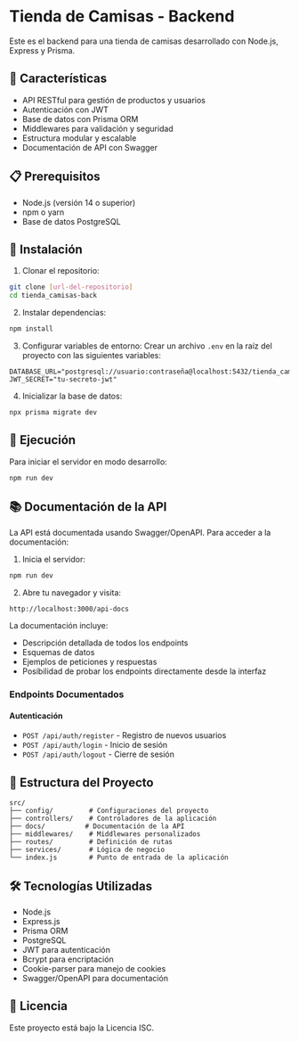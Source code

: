 # Tienda de Camisas - Backend

Este es el backend para una tienda de camisas desarrollado con Node.js, Express y Prisma.

## 🚀 Características

- API RESTful para gestión de productos y usuarios
- Autenticación con JWT
- Base de datos con Prisma ORM
- Middlewares para validación y seguridad
- Estructura modular y escalable
- Documentación de API con Swagger

## 📋 Prerequisitos

- Node.js (versión 14 o superior)
- npm o yarn
- Base de datos PostgreSQL

## 🔧 Instalación

1. Clonar el repositorio:
```bash
git clone [url-del-repositorio]
cd tienda_camisas-back
```

2. Instalar dependencias:
```bash
npm install
```

3. Configurar variables de entorno:
Crear un archivo `.env` en la raíz del proyecto con las siguientes variables:
```
DATABASE_URL="postgresql://usuario:contraseña@localhost:5432/tienda_camisas"
JWT_SECRET="tu-secreto-jwt"
```

4. Inicializar la base de datos:
```bash
npx prisma migrate dev
```

## 🚀 Ejecución

Para iniciar el servidor en modo desarrollo:
```bash
npm run dev
```

## 📚 Documentación de la API

La API está documentada usando Swagger/OpenAPI. Para acceder a la documentación:

1. Inicia el servidor:
```bash
npm run dev
```

2. Abre tu navegador y visita:
```
http://localhost:3000/api-docs
```

La documentación incluye:
- Descripción detallada de todos los endpoints
- Esquemas de datos
- Ejemplos de peticiones y respuestas
- Posibilidad de probar los endpoints directamente desde la interfaz

### Endpoints Documentados

#### Autenticación
- `POST /api/auth/register` - Registro de nuevos usuarios
- `POST /api/auth/login` - Inicio de sesión
- `POST /api/auth/logout` - Cierre de sesión

## 📁 Estructura del Proyecto

```
src/
├── config/         # Configuraciones del proyecto
├── controllers/    # Controladores de la aplicación
├── docs/          # Documentación de la API
├── middlewares/    # Middlewares personalizados
├── routes/         # Definición de rutas
├── services/       # Lógica de negocio
└── index.js        # Punto de entrada de la aplicación
```

## 🛠️ Tecnologías Utilizadas

- Node.js
- Express.js
- Prisma ORM
- PostgreSQL
- JWT para autenticación
- Bcrypt para encriptación
- Cookie-parser para manejo de cookies
- Swagger/OpenAPI para documentación

## 📝 Licencia

Este proyecto está bajo la Licencia ISC. 